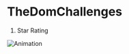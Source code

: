 # TheDomChallenges

1. Star Rating

![Animation](https://user-images.githubusercontent.com/65646841/157610034-bc704a45-fd1b-473c-bff5-d0d6c283da69.gif)
